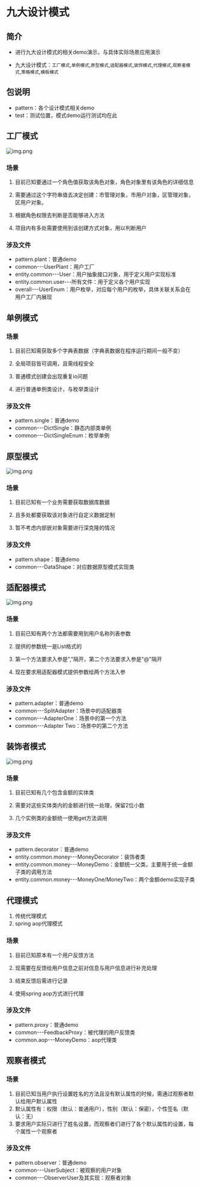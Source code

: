 # 九大设计模式
## 简介
- 进行九大设计模式的相关demo演示，与具体实际场景应用演示

- 九大设计模式：`工厂模式`,`单例模式`,`原型模式`,`适配器模式`,`装饰模式`,`代理模式`,`观察者模式`,`策略模式`,`模板模式`

## 包说明
- pattern：各个设计模式相关demo
- test：测试位置，模式demo运行测试均在此
## 工厂模式
![img.png](img/img.png)
### 场景
1. 目前已知要通过一个角色值获取该角色对象，角色对象里有该角色的详细信息

2. 需要通过这个字符串值去决定创建：市管理对象，市用户对象，区管理对象，区用户对象。

3. 根据角色权限去判断是否能够进入方法

4. 项目内有多处需要使用到该创建方式对象，用以判断用户
### 涉及文件
- pattern.plant：普通demo
- common---UserPlant：用户工厂
- entity.common---User：用户抽象接口对象，用于定义用户实现标准
- entity.common.user---所有文件：用于定义各个用户实现
- overall---UserEnum：用户枚举，对应每个用户的枚举，具体关联关系会在用户工厂内展现


## 单例模式

### 场景
1. 目前已知需获取多个字典表数据（字典表数据在程序运行期间一般不变）

2. 全局项目皆可调用，且需线程安全

3. 普通模式创建会出现重复io问题

4. 进行普通单例类设计，与枚举类设计

### 涉及文件
- pattern.single：普通demo
- common---DictSingle：静态内部类单例
- common---DictSingleEnum：枚举单例
## 原型模式
![img.png](img/shape.png)
### 场景
1. 目前已知有一个业务需要获取数据库数据

2. 且多处都要获取该对象进行自定义数据定制

3. 暂不考虑内部嵌对象需要进行深克隆的情况

### 涉及文件
- pattern.shape：普通demo
- common---DataShape：对应数据原型模式实现类
## 适配器模式
![img.png](img/adapter.png)
### 场景
1. 目前已知有两个方法都需要用到用户名称列表参数

2. 提供的参数统一是List<String>格式的

3. 第一个方法要求入参是","隔开，第二个方法要求入参是"@"隔开

4. 现在要求用适配器模式提供参数给两个方法入参
### 涉及文件
- pattern.adapter：普通demo
- common---SplitAdapter：场景中的适配器类
- common---AdapterOne：场景中的第一个方法
- common---Adapter Two：场景中的第二个方法
## 装饰者模式
![img.png](img/decorator.png)
### 场景
1. 目前已知有几个包含金额的实体类

2. 需要对这些实体类内的金额进行统一处理，保留2位小数

3. 几个实例类的金额统一使用get方法调用
### 涉及文件
- pattern.decorator：普通demo
- entity.common.money---MoneyDecorator：装饰者类
- entity.common.money---MoneyDemo：金额统一父类，主要用于统一金额子类的调用方法
- entity.common.money---MoneyOne/MoneyTwo：两个金额demo实现子类
## 代理模式
1. 传统代理模式
2. spring aop代理模式
### 场景
1. 目前已知原本有一个用户反馈方法

2. 现需要在反馈给用户信息之前对信息与用户信息进行补充处理

3. 结束反馈后需进行记录

4. 使用spring aop方式进行代理
### 涉及文件
- pattern.proxy：普通demo
- common---FeedbackProxy：被代理的用户反馈类
- common.aop---MoneyDemo：aop代理类
## 观察者模式

### 场景
1. 目前已知当用户执行设置姓名的方法且没有默认属性的时候，需通过观察者默认给用户默认属性
2. 默认属性有：权限（默认：普通用户），性别（默认：保密），个性签名（默认：无）
3. 要求用户实际只进行了姓名设置，而观察者们进行了各个默认属性的设置，每个属性一个观察者
### 涉及文件
- pattern.observer：普通demo
- common---UserSubject：被观察的用户对象
- common---ObserverUser及其实现：观察者对象
